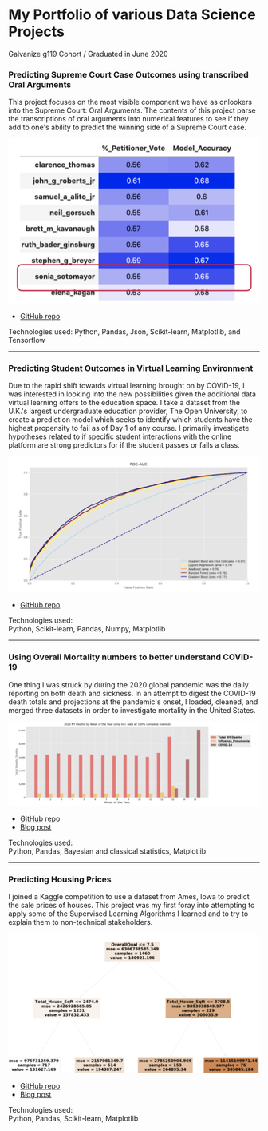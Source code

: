 # My Portfolio of various Data Science Projects
Galvanize g119 Cohort / Graduated in June 2020

### Predicting Supreme Court Case Outcomes using transcribed Oral Arguments
This project focuses on the most visible component we have as onlookers into the Supreme Court: Oral Arguments. The contents of this project parse the transcriptions of oral arguments into numerical features to see if they add to one's ability to predict the winning side of a Supreme Court case.

![Prediction Accuracy by current Justice](images/justice_vote_predictions.png)

- [GitHub repo](https://github.com/jdybuncio/data-science-and-the-supreme-court)

Technologies used:
Python, Pandas, Json, Scikit-learn, Matplotlib, and Tensorflow

---
### Predicting Student Outcomes in Virtual Learning Environment
Due to the rapid shift towards virtual learning brought on by COVID-19, I was interested in looking into the new possibilities given the additional data virtual learning offers to the education space. I take a dataset from the U.K.'s largest undergraduate education provider, The Open University, to create a prediction model which seeks to identify which students have the highest propensity to fail as of Day 1 of any course. I primarily investigate hypotheses related to if specific student interactions with the online platform are strong predictors for if the student passes or fails a class.

![ROC Curve vs. Validation Set of various models tested](images/roc_curve.png)

- [GitHub repo](https://github.com/jdybuncio/predicting-virtual-learning-outcomes)

Technologies used:  
Python, Scikit-learn, Pandas, Numpy, Matplotlib


---
### Using Overall Mortality numbers to better understand COVID-19
One thing I was struck by during the 2020 global pandemic was the daily reporting on both death and sickness. In an attempt to digest the COVID-19 death totals and projections at the pandemic's onset, I loaded, cleaned, and merged three datasets in order to investigate mortality in the United States.

![Covid-19 Trends in New York: A sign of what is coming](images/covid_trends.png)

- [GitHub repo](https://github.com/jdybuncio/usa-mortality-investigation)
- [Blog post](https://datadybuncio.substack.com/p/motd-1-us-mortality-rates)

Technologies used:  
Python, Pandas, Bayesian and classical statistics, Matplotlib

---
### Predicting Housing Prices
I joined a Kaggle competition to use a dataset from Ames, Iowa to predict the sale prices of houses. This project was my first foray into attempting to apply some of the Supervised Learning Algorithms I learned and to try to explain them to non-technical stakeholders.

![View into one Decision Tree](images/tree.png)

- [GitHub repo](https://github.com/jdybuncio/predicting-housing-prices-Kaggle-comp)
- [Blog post](https://datadybuncio.substack.com/p/predicting-housing-prices)

Technologies used:  
Python, Pandas, Scikit-learn, Matplotlib

